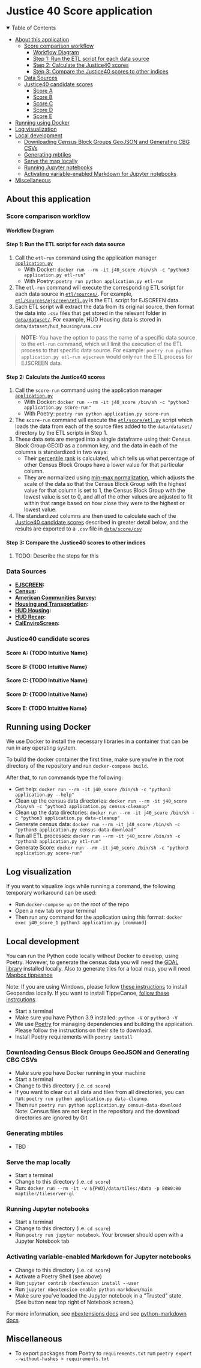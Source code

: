 # Justice 40 Score application

<details open="open">
<summary>Table of Contents</summary>

<!-- TOC -->

- [About this application](#about-this-application)
  - [Score comparison workflow](#score-comparison-workflow)
    - [Workflow Diagram](#workflow-diagram)
    - [Step 1: Run the ETL script for each data source](#step-1-run-the-etl-script-for-each-data-source)
    - [Step 2: Calculate the Justice40 scores](#step-2-calculate-the-justice40-scores)
    - [Step 3: Compare the Justice40 scores to other indices](#step-3-compare-the-justice40-scores-to-other-indices)
  - [Data Sources](#data-sources)
  - [Justice40 candidate scores](#justice40-candidate-scores)
    - [Score A](#score-a)
    - [Score B](#score-b)
    - [Score C](#score-c)
    - [Score D](#score-d)
    - [Score E](#score-e)
- [Running using Docker](#running-using-docker)
- [Log visualization](#log-visualization)
- [Local development](#local-development)
  - [Downloading Census Block Groups GeoJSON and Generating CBG CSVs](#downloading-census-block-groups-geojson-and-generating-cbg-csvs)
  - [Generating mbtiles](#generating-mbtiles)
  - [Serve the map locally](#serve-the-map-locally)
  - [Running Jupyter notebooks](#running-jupyter-notebooks)
  - [Activating variable-enabled Markdown for Jupyter notebooks](#activating-variable-enabled-markdown-for-jupyter-notebooks)
- [Miscellaneous](#miscellaneous)

<!-- /TOC -->

</details>

## About this application

### Score comparison workflow

#### Workflow Diagram

#### Step 1: Run the ETL script for each data source

1. Call the `etl-run` command using the application manager [`application.py`](application.py)
   - With Docker: `docker run --rm -it j40_score /bin/sh -c "python3 application.py etl-run"`
   - With Poetry: `poetry run python application.py etl-run`
1. The `etl-run` command will execute the corresponding ETL script for each data source in [`etl/sources/`](etl/sources). For example, [`etl/sources/ejscreen/etl.py`](etl/sources/ejscreen/etl.py) is the ETL script for EJSCREEN data.
1. Each ETL script will extract the data from its original source, then format the data into `.csv` files that get stored in the relevant folder in [`data/dataset/`](data/dataset). For example, HUD Housing data is stored in `data/dataset/hud_housing/usa.csv`

>**NOTE:** You have the option to pass the name of a specific data source to the `etl-run` command, which will limit the execution of the ETL process to that specific data source.
> For example: `poetry run python application.py etl-run ejscreen` would only run the ETL process for EJSCREEN data.

#### Step 2: Calculate the Justice40 scores

1. Call the `score-run` command using the application manager [`application.py`](application.py)
   - With Docker: `docker run --rm -it j40_score /bin/sh -c "python3 application.py score-run"`
   - With Poetry: `poetry run python application.py score-run`
1. The `score-run` command will execute the [`etl/score/etl.py`](etl/score/etl.py) script which loads the data from each of the source files added to the `data/dataset/` directory by the ETL scripts in Step 1.
1. These data sets are merged into a single dataframe using their Census Block Group GEOID as a common key, and the data in each of the columns is standardized in two ways:
    - Their [percentile rank](https://en.wikipedia.org/wiki/Percentile_rank) is calculated, which tells us what percentage of other Census Block Groups have a lower value for that particular column.
    - They are normalized using [min-max normalization](https://en.wikipedia.org/wiki/Feature_scaling), which adjusts the scale of the data so that the Census Block Group with the highest value for that column is set to 1, the Census Block Group with the lowest value is set to 0, and all of the other values are adjusted to fit within that range based on how close they were to the highest or lowest value.
1. The standardized columns are then used to calculate each of the [Justice40 candidate scores](#justice40-candidate-scores) described in greater detail below, and the results are exported to a `.csv` file in [`data/score/csv`](data/score/csv)

#### Step 3: Compare the Justice40 scores to other indices

1. TODO: Describe the steps for this

### Data Sources

- **[EJSCREEN](etl/sources/ejscreen):**
- **[Census](etl/sources/census):**
- **[American Communities Survey](etl/sources/census_acs):**
- **[Housing and Transportation](etl/sources/housing_and_transportation):**
- **[HUD Housing](etl/sources/hud_housing):**
- **[HUD Recap](etl/sources/hud_recap):**
- **[CalEnviroScreen](etl/scores/calenviroscreen):**

### Justice40 candidate scores

#### Score A: {TODO Intuitive Name}

#### Score B: {TODO Intuitive Name}

#### Score C: {TODO Intuitive Name}

#### Score D: {TODO Intuitive Name}

#### Score E: {TODO Intuitive Name}

## Running using Docker

We use Docker to install the necessary libraries in a container that can be run in any operating system.

To build the docker container the first time, make sure you're in the root directory of the repository and run `docker-compose build`.

After that, to run commands type the following:

- Get help: `docker run --rm -it j40_score /bin/sh -c "python3 application.py --help"`
- Clean up the census data directories: `docker run --rm -it j40_score /bin/sh -c "python3 application.py census-cleanup"`
- Clean up the data directories: `docker run --rm -it j40_score /bin/sh -c "python3 application.py data-cleanup"`
- Generate census data: `docker run --rm -it j40_score /bin/sh -c "python3 application.py census-data-download"`
- Run all ETL processes: `docker run --rm -it j40_score /bin/sh -c "python3 application.py etl-run"`
- Generate Score: `docker run --rm -it j40_score /bin/sh -c "python3 application.py score-run"`

## Log visualization

If you want to visualize logs while running a command, the following temporary workaround can be used:

- Run `docker-compose up` on the root of the repo
- Open a new tab on your terminal
- Then run any command for the application using this format: `docker exec j40_score_1 python3 application.py [command]`

## Local development

You can run the Python code locally without Docker to develop, using Poetry. However, to generate the census data you will need the [GDAL library](https://github.com/OSGeo/gdal) installed locally. Also to generate tiles for a local map, you will need [Mapbox tippeanoe](https://github.com/mapbox/tippecanoe)

Note: If you are using Windows, please follow [these instructions](https://stackoverflow.com/questions/56958421/pip-install-geopandas-on-windows) to install Geopandas locally. If you want to install TippeCanoe, [follow these instrcutions](https://github.com/GISupportICRC/ArcGIS2Mapbox#installing-tippecanoe-on-windows).

- Start a terminal
- Make sure you have Python 3.9 installed: `python -V` or `python3 -V`
- We use [Poetry](https://python-poetry.org/) for managing dependencies and building the application. Please follow the instructions on their site to download.
- Install Poetry requirements with `poetry install`

### Downloading Census Block Groups GeoJSON and Generating CBG CSVs

- Make sure you have Docker running in your machine
- Start a terminal
- Change to this directory (i.e. `cd score`)
- If you want to clear out all data and tiles from all directories, you can run: `poetry run python application.py data-cleanup`.
- Then run `poetry run python application.py census-data-download`
  Note: Census files are not kept in the repository and the download directories are ignored by Git

### Generating mbtiles

- TBD

### Serve the map locally

- Start a terminal
- Change to this directory (i.e. `cd score`)
- Run: `docker run --rm -it -v ${PWD}/data/tiles:/data -p 8080:80 maptiler/tileserver-gl`

### Running Jupyter notebooks

- Start a terminal
- Change to this directory (i.e. `cd score`)
- Run `poetry run jupyter notebook`. Your browser should open with a Jupyter Notebook tab

### Activating variable-enabled Markdown for Jupyter notebooks

- Change to this directory (i.e. `cd score`)
- Activate a Poetry Shell (see above)
- Run `jupyter contrib nbextension install --user`
- Run `jupyter nbextension enable python-markdown/main`
- Make sure you've loaded the Jupyter notebook in a "Trusted" state. (See button near
  top right of Notebook screen.)

For more information, see [nbextensions docs](https://jupyter-contrib-nbextensions.readthedocs.io/en/latest/install.html) and
see [python-markdown docs](https://github.com/ipython-contrib/jupyter_contrib_nbextensions/tree/master/src/jupyter_contrib_nbextensions/nbextensions/python-markdown).

## Miscellaneous

- To export packages from Poetry to `requirements.txt` run `poetry export --without-hashes > requirements.txt`
